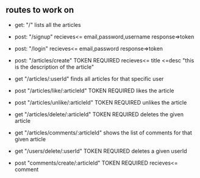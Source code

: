 ## routes to work on

- get: "/" 
lists all the articles

- post: "/signup"
recieves<= email,password,username 
response=>token 

- post: "/login"
recieves<= email,password 
response=>token 

- post: "/articles/create" 
TOKEN REQUIRED
recieves<= title
        <=desc "this is the description of the article"

- get "/articles/:userId"
finds all articles for that specific user

- post "/articles/like/:articleId"
TOKEN REQUIRED
likes the article

- post "/articles/unlike/:articleId"
TOKEN REQUIRED
unlikes the article

- get "/articles/delete/:articleId"
TOKEN REQUIRED
deletes the given article

- get "/articles/comments/:articleId"
shows the list of comments for that given article
 
- get "/users/delete/:userId"
TOKEN REQUIRED
deletes a given userId

- post "comments/create/:articleId"
TOKEN REQUIRED
 recieves<= comment


